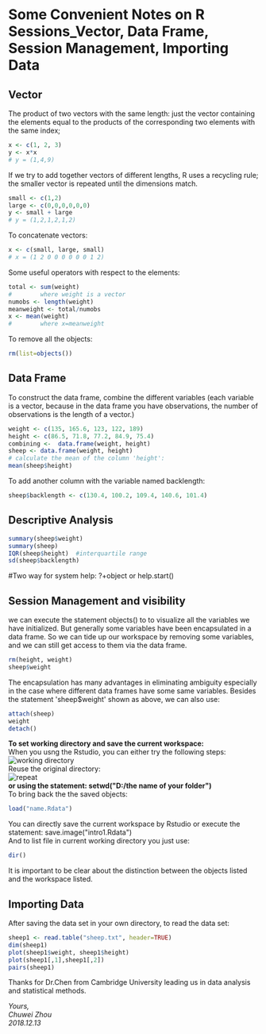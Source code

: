 # Some Convenient Notes on R Sessions_Vector, Data Frame, Session Management, Importing Data                       
## Vector         
The product of two vectors with the same length: just the vector containing the elements equal to the products of the corresponding two elements with the same index;         
```r
x <- c(1, 2, 3)
y <- x*x
# y = (1,4,9)
```
If we try to add together vectors of different lengths, R uses a recycling rule; the smaller vector is repeated until the dimensions match.     
```r
small <- c(1,2)
large <- c(0,0,0,0,0,0)
y <- small + large
# y = (1,2,1,2,1,2)
```
To concatenate vectors:
```r
x <- c(small, large, small)
# x = (1 2 0 0 0 0 0 0 1 2)
```
Some useful operators with respect to the elements:             
```r
total <- sum(weight)
#        where weight is a vector
numobs <- length(weight)
meanweight <- total/numobs
x <- mean(weight)
#        where x=meanweight   
```
To remove all the objects:            
```r
rm(list=objects())
```
               
## Data Frame        
To construct the data frame, combine the different variables (each variable is a vector, because in the data frame you have observations, the number of observations is the length of a vector.)           
```r
weight <- c(135, 165.6, 123, 122, 189)
height <- c(86.5, 71.8, 77.2, 84.9, 75.4)
combining <-  data.frame(weight, height)
sheep <- data.frame(weight, height)
# calculate the mean of the column 'height':
mean(sheep$height)
```
To add another column with the variable named backlength:             
```r
sheep$backlength <- c(130.4, 100.2, 109.4, 140.6, 101.4)
```

## Descriptive Analysis             
```r
summary(sheep$weight)
summary(sheep)
IQR(sheep$height)  #interquartile range
sd(sheep$backlength)  
```

#Two way for system help: ?+object   or   help.start()                  

## Session Management and visibility               
we can execute the statement objects() to to visualize all the variables we have initialized. But generally some variables have been encapsulated in a data frame. So we can tide up our workspace by removing some variables, and we can still get access to them via the data frame.                
```r
rm(height, weight)
sheep$weight
```           
The encapsulation has many advantages in eliminating ambiguity especially in the case where different data frames have some same variables. Besides the statement 'sheep$weight' shown as above, we can also use:                  
```r
attach(sheep)
weight
detach()
```
**To set working directory and save the current workspace:**            
When you usng the Rstudio, you can either try the following steps:               
![working directory](https://github.com/zhouchw5/Course_study_uk.github.io/blob/R-session/working%20directory.png)           
Reuse the original directory:            
![repeat](https://github.com/zhouchw5/Course_study_uk.github.io/blob/R-session/repeat%20the%20original%20directory.png)            
**or using the statement:  setwd("D:/the name of your folder")**                     
To bring back the the saved objects:          
```r
load("name.Rdata")
```
You can directly save the current workspace by Rstudio or execute the statement: save.image("intro1.Rdata")               
And to list file in current working directory you just use:           
```r
dir()
```
It is important to be clear about the distinction between the objects listed and the workspace listed.               
## Importing Data          
After saving the data set in your own directory, to read the data set:             
```r
sheep1 <- read.table("sheep.txt", header=TRUE)
dim(sheep1)
plot(sheep1$weight, sheep1$height)
plot(sheep1[,1],sheep1[,2])
pairs(sheep1)
```



Thanks for Dr.Chen from Cambridge University leading us in data analysis and statistical methods.             


_Yours,_             
_Chuwei Zhou_             
_2018.12.13_
   




